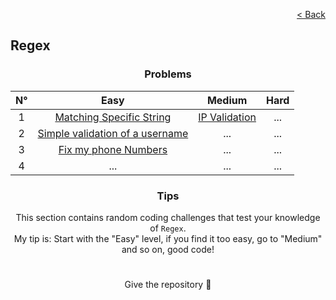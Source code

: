 <p align="right">
  <a href="../../../README.md">< Back</a>
</p>

<h2>Regex</h2>

<h3 align="center">Problems</h3>

<div align="center">

| N° | Easy 	| Medium 	| Hard 	|
|:---: |:---:	|:---:	|:---:	|
| 1 | [Matching Specific String](./matching-specific-string/problem.md)	| [IP Validation](./ip-validation/problem.md) | ... |
| 2 | [Simple validation of a username](./simple-validation-of-a-username/problem.md) | ... | ... |
| 3 | [Fix my phone Numbers](./fix-my-phone-numbers/problem.md) | ... | ... |
| 4 | ... | ... | ... |

</div>

<h3 align="center">Tips</h3>

<p align="center">This section contains random coding challenges that test your knowledge of <code>Regex</code>.<br> My tip is: Start with the "Easy" level, if you find it too easy, go to "Medium" and so on, good code!</p>

#

<p align="center">Give the repository 🌟<p>
